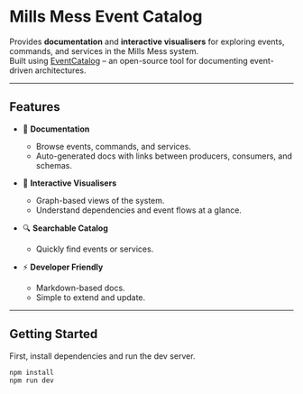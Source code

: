 # Mills Mess Event Catalog

Provides **documentation** and **interactive visualisers** for exploring events, commands, and services in the Mills Mess system.  
Built using [EventCatalog](https://www.eventcatalog.dev/) – an open-source tool for documenting event-driven architectures.

---

## Features

- 📖 **Documentation**
    - Browse events, commands, and services.
    - Auto-generated docs with links between producers, consumers, and schemas.

- 🎨 **Interactive Visualisers**
    - Graph-based views of the system.
    - Understand dependencies and event flows at a glance.

- 🔍 **Searchable Catalog**
    - Quickly find events or services.

- ⚡ **Developer Friendly**
    - Markdown-based docs.
    - Simple to extend and update.

---

## Getting Started

First, install dependencies and run the dev server.

```sh
npm install
npm run dev
```